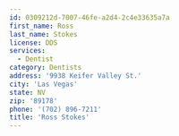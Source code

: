 ```yaml
---
id: 0309212d-7007-46fe-a2d4-2c4e33635a7a
first_name: Ross
last_name: Stokes
license: DDS
services:
  - Dentist
category: Dentists
address: '9938 Keifer Valley St.'
city: 'Las Vegas'
state: NV
zip: '89178'
phone: '(702) 896-7211'
title: 'Ross Stokes'
---
```


